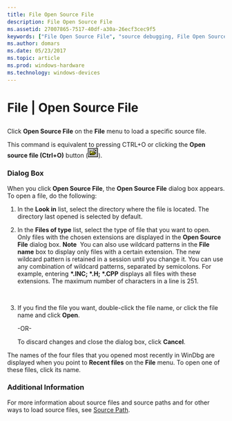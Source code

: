 ```yaml
---
title: File Open Source File
description: File Open Source File
ms.assetid: 27007865-7517-40df-a30a-26ecf3cec9f5
keywords: ["File Open Source File", "source debugging, File Open Source File"]
ms.author: domars
ms.date: 05/23/2017
ms.topic: article
ms.prod: windows-hardware
ms.technology: windows-devices
---
```


# File | Open Source File


## <span id="ddk_file_open_source_file_dbg"></span><span id="DDK_FILE_OPEN_SOURCE_FILE_DBG"></span>


Click **Open Source File** on the **File** menu to load a specific source file.

This command is equivalent to pressing CTRL+O or clicking the **Open source file (Ctrl+O)** button (![screen shot of the open source file button](images/tbopen.png)).

### <span id="dialog_box"></span><span id="DIALOG_BOX"></span>Dialog Box

When you click **Open Source File**, the **Open Source File** dialog box appears. To open a file, do the following:

1.  In the **Look in** list, select the directory where the file is located. The directory last opened is selected by default.

2.  In the **Files of type** list, select the type of file that you want to open. Only files with the chosen extensions are displayed in the **Open Source File** dialog box.
    **Note**  You can also use wildcard patterns in the **File name** box to display only files with a certain extension. The new wildcard pattern is retained in a session until you change it. You can use any combination of wildcard patterns, separated by semicolons. For example, entering **\*.INC; \*.H; \*.CPP** displays all files with these extensions. The maximum number of characters in a line is 251.

     

3.  If you find the file you want, double-click the file name, or click the file name and click **Open**.

    -OR-

    To discard changes and close the dialog box, click **Cancel**.

The names of the four files that you opened most recently in WinDbg are displayed when you point to **Recent files** on the **File** menu. To open one of these files, click its name.

### <span id="additional_information"></span><span id="ADDITIONAL_INFORMATION"></span>Additional Information

For more information about source files and source paths and for other ways to load source files, see [Source Path](source-path.md).

 

 





